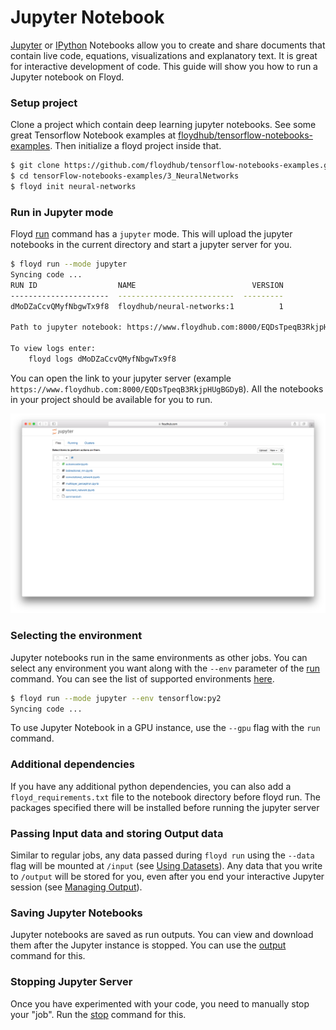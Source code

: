 # Jupyter Notebook

[Jupyter](http://jupyter.org/) or [IPython](https://ipython.org/) Notebooks allow you 
to create and share documents that contain live code, equations, visualizations and explanatory text. It is 
great for interactive development of code. This guide will show you how to run a Jupyter notebook on Floyd.

### Setup project

Clone a project which contain deep learning jupyter notebooks. See some great 
Tensorflow Notebook examples at [floydhub/tensorflow-notebooks-examples](https://github.com/floydhub/tensorflow-notebooks-examples).
Then initialize a floyd project inside that.

```bash
$ git clone https://github.com/floydhub/tensorflow-notebooks-examples.git
$ cd tensorFlow-notebooks-examples/3_NeuralNetworks
$ floyd init neural-networks
```

### Run in Jupyter mode

Floyd [run](../commands/run.md) command has a `jupyter` mode. This will upload the jupyter notebooks in the current 
directory and start a jupyter server for you.

```bash
$ floyd run --mode jupyter
Syncing code ...
RUN ID                  NAME                          VERSION
----------------------  --------------------------  ---------
dMoDZaCcvQMyfNbgwTx9f8  floydhub/neural-networks:1          1

Path to jupyter notebook: https://www.floydhub.com:8000/EQDsTpeqB3RkjpHUgBGDyB

To view logs enter:
    floyd logs dMoDZaCcvQMyfNbgwTx9f8
```

You can open the link to your jupyter server (example `https://www.floydhub.com:8000/EQDsTpeqB3RkjpHUgBGDyB`). 
All the notebooks in your project should be available for you to run.

![Jupyter](../img/jupyter_home.png)

### Selecting the environment

Jupyter notebooks run in the same environments as other jobs. You can select any environment you want 
along with the `--env` parameter of the [run](../commands/run.md) command. You can see the list of supported environments
[here](../home/environments.md).

```bash
$ floyd run --mode jupyter --env tensorflow:py2
Syncing code ...
```

To use Jupyter Notebook in a GPU instance, use the `--gpu` flag with the `run` command.
### Additional dependencies

If you have any additional python dependencies, you can also add a `floyd_requirements.txt` file to 
the notebook directory before floyd run. The packages specified there will be installed before running the 
jupyter server

### Passing Input data and storing Output data

Similar to regular jobs, any data passed during `floyd run` using the `--data` flag will be mounted 
at `/input` (see [Using Datasets](/home/using_datasets/)). Any data that you write to `/output` will be stored for you, even after you end your 
interactive Jupyter session (see [Managing Output](/home/managing_output)).

### Saving Jupyter Notebooks

Jupyter notebooks are saved as run outputs. You can view and download them after the Jupyter instance is 
stopped. You can use the [output](../commands/output.md) command for this.

### Stopping Jupyter Server

Once you have experimented with your code, you need to manually stop your "job". Run the [stop](../commands/stop.md) command 
for this.
